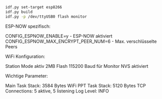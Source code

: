 ```bash
idf.py set-target esp8266
idf.py build
idf.py -p /dev/ttyUSB0 flash monitor
```

ESP-NOW spezifisch:

CONFIG_ESPNOW_ENABLE=y - ESP-NOW aktiviert
CONFIG_ESPNOW_MAX_ENCRYPT_PEER_NUM=6 - Max. verschlüsselte Peers

WiFi Konfiguration:

Station Mode aktiv
2MB Flash
115200 Baud für Monitor
NVS aktiviert

Wichtige Parameter:

Main Task Stack: 3584 Bytes
WiFi PPT Task Stack: 5120 Bytes
TCP Connections: 5 aktive, 5 listening
Log Level: INFO